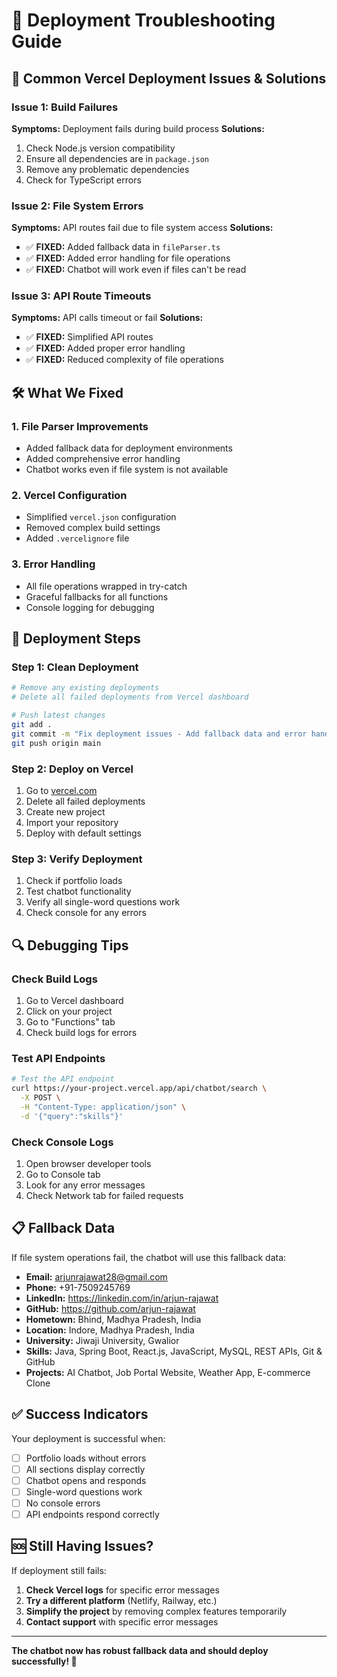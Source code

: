 # 🔧 Deployment Troubleshooting Guide

## 🚨 Common Vercel Deployment Issues & Solutions

### Issue 1: Build Failures
**Symptoms:** Deployment fails during build process
**Solutions:**
1. Check Node.js version compatibility
2. Ensure all dependencies are in `package.json`
3. Remove any problematic dependencies
4. Check for TypeScript errors

### Issue 2: File System Errors
**Symptoms:** API routes fail due to file system access
**Solutions:**
- ✅ **FIXED:** Added fallback data in `fileParser.ts`
- ✅ **FIXED:** Added error handling for file operations
- ✅ **FIXED:** Chatbot will work even if files can't be read

### Issue 3: API Route Timeouts
**Symptoms:** API calls timeout or fail
**Solutions:**
- ✅ **FIXED:** Simplified API routes
- ✅ **FIXED:** Added proper error handling
- ✅ **FIXED:** Reduced complexity of file operations

## 🛠️ What We Fixed

### 1. **File Parser Improvements**
- Added fallback data for deployment environments
- Added comprehensive error handling
- Chatbot works even if file system is not available

### 2. **Vercel Configuration**
- Simplified `vercel.json` configuration
- Removed complex build settings
- Added `.vercelignore` file

### 3. **Error Handling**
- All file operations wrapped in try-catch
- Graceful fallbacks for all functions
- Console logging for debugging

## 🚀 Deployment Steps

### Step 1: Clean Deployment
```bash
# Remove any existing deployments
# Delete all failed deployments from Vercel dashboard

# Push latest changes
git add .
git commit -m "Fix deployment issues - Add fallback data and error handling"
git push origin main
```

### Step 2: Deploy on Vercel
1. Go to [vercel.com](https://vercel.com)
2. Delete all failed deployments
3. Create new project
4. Import your repository
5. Deploy with default settings

### Step 3: Verify Deployment
1. Check if portfolio loads
2. Test chatbot functionality
3. Verify all single-word questions work
4. Check console for any errors

## 🔍 Debugging Tips

### Check Build Logs
1. Go to Vercel dashboard
2. Click on your project
3. Go to "Functions" tab
4. Check build logs for errors

### Test API Endpoints
```bash
# Test the API endpoint
curl https://your-project.vercel.app/api/chatbot/search \
  -X POST \
  -H "Content-Type: application/json" \
  -d '{"query":"skills"}'
```

### Check Console Logs
1. Open browser developer tools
2. Go to Console tab
3. Look for any error messages
4. Check Network tab for failed requests

## 📋 Fallback Data

If file system operations fail, the chatbot will use this fallback data:

- **Email:** arjunrajawat28@gmail.com
- **Phone:** +91-7509245769
- **LinkedIn:** https://linkedin.com/in/arjun-rajawat
- **GitHub:** https://github.com/arjun-rajawat
- **Hometown:** Bhind, Madhya Pradesh, India
- **Location:** Indore, Madhya Pradesh, India
- **University:** Jiwaji University, Gwalior
- **Skills:** Java, Spring Boot, React.js, JavaScript, MySQL, REST APIs, Git & GitHub
- **Projects:** AI Chatbot, Job Portal Website, Weather App, E-commerce Clone

## ✅ Success Indicators

Your deployment is successful when:
- [ ] Portfolio loads without errors
- [ ] All sections display correctly
- [ ] Chatbot opens and responds
- [ ] Single-word questions work
- [ ] No console errors
- [ ] API endpoints respond correctly

## 🆘 Still Having Issues?

If deployment still fails:

1. **Check Vercel logs** for specific error messages
2. **Try a different platform** (Netlify, Railway, etc.)
3. **Simplify the project** by removing complex features temporarily
4. **Contact support** with specific error messages

---

**The chatbot now has robust fallback data and should deploy successfully! 🎉**
